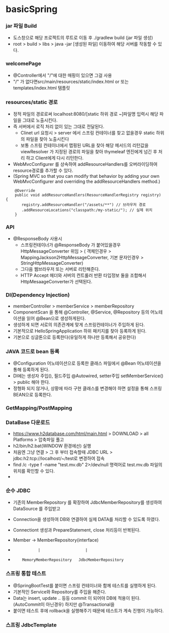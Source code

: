 # basicSpring


### jar 파일 Build
 - 도스창으로 해당 프로젝트의 루트로 이동 후 ./gradlew build (jar 파일 생성)
 - root > build > libs > java -jar [생성된 파일] 이동하여 해당 서버를 작동할 수 있다.

### welcomePage 
- @Controller에서 "/"에 대한 매핑이 있으면 그걸 사용
- "/" 가 없다면src/main/resources/static/index.html or 또는 templates/index.html 템플릿


### resources/static 경로
- 정적 파일의 경로로써 localhost:8080/[static 하위 경로 ~]파일명 입력시 해당 파일을 그대로 노출시킨다.
- 즉 서버에서 로직 처리 없이 있는 그대로 전달된다.
  - Clinet url 요청시 > server 에서 스프링 컨테이너를 찾고 없을경우 static 하위의 파일을 찾아 노출시킨다
  - 보통 스프링 컨테이너에서 맵핑된 URL을 찾아 해당 메서드의 리턴값을 viewResolver 가 지정된 경로의 파일을 찾아 thymeleaf 엔진에게 넘긴 후 처리 하고 Client에게 다시 리턴한다.
- WebMvcConfigurer 를 상속하여 addResourceHandlers를 오버라이딩하여 resource경로를 추가할 수 있다.
- (Spring MVC so that you can modify that behavior by adding your own WebMvcConfigurer and overriding the addResourceHandlers method.)

```
    @Override
    public void addResourceHandlers(ResourceHandlerRegistry registry) {
       registry.addResourceHandler("/assets/**") // 브라우저 경로
       .addResourceLocations("classpath:/my-static/"); // 실제 위치
    } 
```
### API
- @ResponseBody 사용시 
  - 스프링컨테이너가 @ResponseBody 가 붙어있을경우 HttpMessageConverter 위임  > ( 객체인경우 > MappingJackson2HttpMessageConverter, 기본 문자인경우 > StringHttpMessageConverter)
  - 그다음 웹브라우저 또는 서버로 리턴해준다.
  - HTTP Accept 헤더와 서버의 컨트롤러 반환 타입정보 둘을 조합해서 HttpMesaageConverter가 선택된다.


### DI(Dependency Injection)
- memberController > memberService > memberRepository 
- ComponentScan 을 통해  @Controller, @Service, @Repository 등의 어노테이션을 읽어 @Bean으로 생성하게된다.
- 생성하게 되면 서로의 의존관계에 맞게 스프링컨테이너가 주입하게 된다.
- 기본적으로 HelloSpringApplication 하위 패키지를 찾아 등록하게 된다.
- 기본으로 싱글톤으로 등록한다(유일하게 하나만 등록해서 공유한다)

### JAVA 코드로 bean 등록
- @Configuration 어노테이션으로 등록한 클래스 파일에서 @Bean 어노테이션을 통해 등록하게 된다.
- DI에는 생성자 주입(), 필드주입 @Autowired, setter주입 setMemberService() > public 해야 한다.
- 정형화 되지 않거나, 상황에 따라 구현 클래스를 변경해야 하면 설정을 통해 스프링 BEAN으로 등록한다.

### GetMapping/PostMapping


### DataBase 다운로드
- https://www.h2database.com/html/main.html > DOWNLOAD > all Platforms > 압축파일 풀고
- h2/bin/h2.bat(WINDOW 환경에선) 실행 
- 처음엔 그냥 연결 > 그 후 부터 접속할때 JDBC URL > jdbc:h2:tcp://localhost/~/test로 변경하여 접속 
- find /c -type f -name "test.mv.db" 2>/dev/null 명력어로 test.mv.db 파일의 위치를 확인할 수 있다.
- 
   
### 순수 JDBC
- 기존의 MemberRepository 를 확장하여 JdbcMemberRepository를 생성하여 DataSource 를 주입받고 
- Connection을 생성하여 DB와 연결하여 실제 DATA를 처리할 수 있도록 하였다.
- Connectiont 생성과 PrepareStatement, close 처리등이 반복된다.

- Member ->     MemberRepository(interface)
-                |                    |
-         MemoryMemberRepository   JdbcMemberRepository     
  


### 스프링 통합 테스트
- @SpringBootTest를 붙이면 스프링 컨테이너와 함께 테스트를 실행하게 된다.
- 기본적인 Service와 Repository를 주입을 해준다.
- Data는 insert, update .. 등등  commit 이 되어야 DB에 적용이 된다. (AutoCommit이 아닌경우) 하지만 @Transactional을
- 붙이면 테스트 후에 rollback을 실행해주기 때문에 테스트가 계속 진행이 가능하다.


### 스프링 JdbcTemplate

